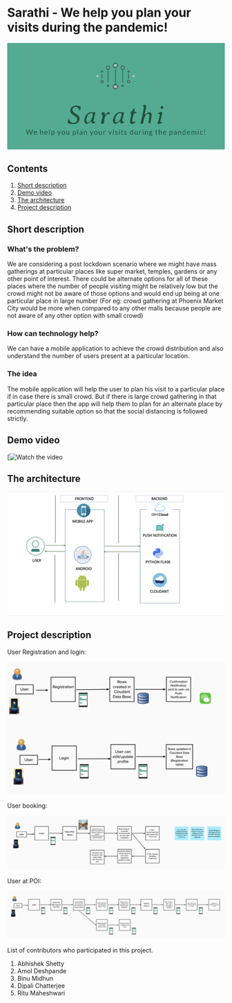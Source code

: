 # Sarathi - We help you plan your visits during the pandemic!

![Sarathi App logo ](images/logo.png)

## Contents

1. [Short description](#short-description)
1. [Demo video](#demo-video)
1. [The architecture](#the-architecture)
1. [Project description](#project-description)

## Short description

### What's the problem?

We are considering a post lockdown scenario where we might have mass gatherings at particular places like super market, temples, gardens or any other point of interest. There could be alternate options for all of these places where the number of people visiting might be relatively low but the crowd might not be aware of those options and would end up being at one particular place in large number (For eg: crowd gathering at Phoenix Market City would be more when compared to any other malls because people are not aware of any other option with small crowd)

### How can technology help?

We can have a mobile application to achieve the crowd distribution and also understand the number of users present at a particular location.

### The idea

The mobile application will help the user to plan his visit to a particular place if in case there is small crowd. But if there is large crowd gathering in that particular place then the app will help them to plan for an alternate place by recommending suitable option so that the social distancing is followed strictly.

## Demo video

[![Watch the video]()

## The architecture

![Architecture ](images/Architecture.png)


## Project description

User Registration and login:

![Architecture ](images/UserRegistration&Login.png)

User booking:

![Architecture ](images/UserBooking.png)

User at POI:

![Architecture ](images/UseratPOI.png)

List of contributors who participated in this project.

1. Abhishek Shetty
1. Amol Deshpande
1. Binu Midhun
1. Dipali Chatterjee
1. Ritu Maheshwari
